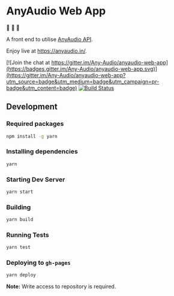 # AnyAudio Web App

:tada: :musical_note: :tada:

A front end to utilise [AnyAudio API](https://github.com/anyaudio/anyaudio-server).

Enjoy live at https://anyaudio.in/.

[![Join the chat at https://gitter.im/Any-Audio/anyaudio-web-app](https://badges.gitter.im/Any-Audio/anyaudio-web-app.svg)](https://gitter.im/Any-Audio/anyaudio-web-app?utm_source=badge&utm_medium=badge&utm_campaign=pr-badge&utm_content=badge)
[![Build Status](https://travis-ci.org/anyaudio/web.svg?branch=master)](https://travis-ci.org/anyaudio/web)


## Development

### Required packages
```bash
npm install -g yarn
```

### Installing dependencies
```bash
yarn
```

### Starting Dev Server
```bash
yarn start
```

### Building
```bash
yarn build
```

### Running Tests
```bash
yarn test
```

### Deploying to `gh-pages`
```bash
yarn deploy
```

**Note:** Write access to repository is required.
